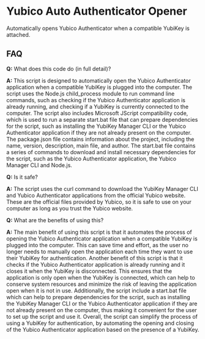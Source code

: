 # Yubico Auto Authenticator Opener
Automatically opens Yubico Authenticator when a compatible YubiKey is attached.

## FAQ

**Q:** What does this code do (in full detail)?

**A:** This script is designed to automatically open the Yubico Authenticator application when a compatible YubiKey is plugged into the computer. The script uses the Node.js child_process module to run command line commands, such as checking if the Yubico Authenticator application is already running, and checking if a YubiKey is currently connected to the computer. The script also includes Microsoft JScript compatibility code, which is used to run a separate start.bat file that can prepare dependencies for the script, such as installing the YubiKey Manager CLI or the Yubico Authenticator application if they are not already present on the computer. The package.json file contains information about the project, including the name, version, description, main file, and author. The start.bat file contains a series of commands to download and install necessary dependencies for the script, such as the Yubico Authenticator application, the Yubico Manager CLI and Node.js.


**Q:** Is it safe?

**A:** The script uses the curl command to download the YubiKey Manager CLI and Yubico Authenticator applications from the official Yubico website. These are the official files provided by Yubico, so it is safe to use on your computer as long as you trust the Yubico website.


**Q:** What are the benefits of using this?

**A:** The main benefit of using this script is that it automates the process of opening the Yubico Authenticator application when a compatible YubiKey is plugged into the computer. This can save time and effort, as the user no longer needs to manually open the application each time they want to use their YubiKey for authentication. Another benefit of this script is that it checks if the Yubico Authenticator application is already running and it closes it when the YubiKey is disconnected. This ensures that the application is only open when the YubiKey is connected, which can help to conserve system resources and minimize the risk of leaving the application open when it is not in use. Additionally, the script include a start.bat file which can help to prepare dependencies for the script, such as installing the YubiKey Manager CLI or the Yubico Authenticator application if they are not already present on the computer, thus making it convenient for the user to set up the script and use it. Overall, the script can simplify the process of using a YubiKey for authentication, by automating the opening and closing of the Yubico Authenticator application based on the presence of a YubiKey.
